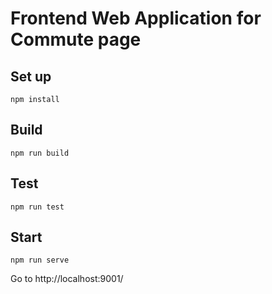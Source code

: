 # Frontend Web Application for Commute page

Set up
---
```
npm install
```

Build
---
```
npm run build
```

Test
---
```
npm run test
```

Start
---
```
npm run serve
```
Go to http://localhost:9001/